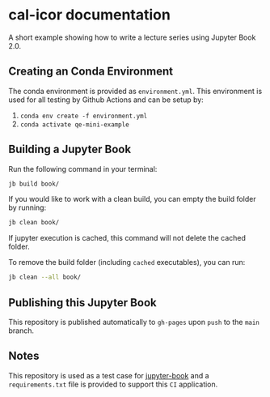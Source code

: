 # cal-icor documentation

A short example showing how to write a lecture series using Jupyter Book 2.0.

## Creating an Conda Environment

The conda environment is provided as `environment.yml`. This environment is used for all testing by Github Actions and can be setup by:

1. `conda env create -f environment.yml`
2. `conda activate qe-mini-example`

## Building a Jupyter Book

Run the following command in your terminal:

```bash
jb build book/
```

If you would like to work with a clean build, you can empty the build folder by running:

```bash
jb clean book/
```

If jupyter execution is cached, this command will not delete the cached folder. 

To remove the build folder (including `cached` executables), you can run:

```bash
jb clean --all book/
```

## Publishing this Jupyter Book

This repository is published automatically to `gh-pages` upon `push` to the `main` branch.

## Notes

This repository is used as a test case for [jupyter-book](https://github.com/executablebooks/jupyter-book) and 
a `requirements.txt` file is provided to support this `CI` application.